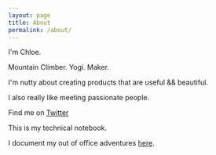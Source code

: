```yaml
---
layout: page
title: About
permalink: /about/
---
```


I'm Chloe.

Mountain Climber. Yogi. Maker.

I'm nutty about creating products that are useful && beautiful.

I also really like meeting passionate people.

Find me on [Twitter](https://twitter.com/thisischloed)

This is my technical notebook.

I document my out of office adventures [here](http://theadventuresofchloed.tumblr.com/).
